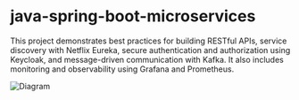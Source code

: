 # java-spring-boot-microservices
This project demonstrates best practices for building RESTful APIs, service discovery with Netflix Eureka, secure authentication and authorization using Keycloak, and message-driven communication with Kafka. It also includes monitoring and observability using Grafana and Prometheus. 

![Diagram](images/diagram.png)
